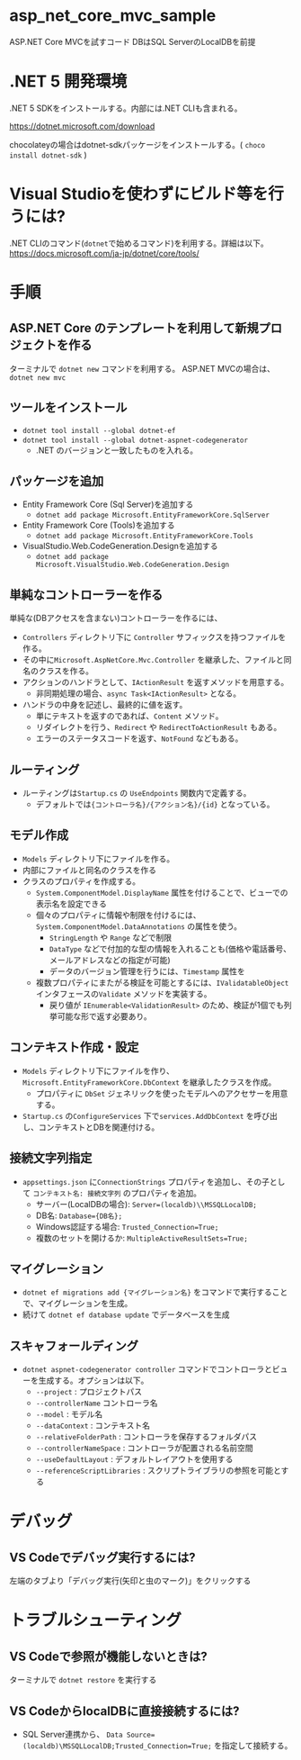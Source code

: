 # asp_net_core_mvc_sample
ASP.NET Core MVCを試すコード
DBはSQL ServerのLocalDBを前提

# .NET 5 開発環境

.NET 5 SDKをインストールする。内部には.NET CLIも含まれる。

https://dotnet.microsoft.com/download

chocolateyの場合はdotnet-sdkパッケージをインストールする。( `choco install dotnet-sdk` )

# Visual Studioを使わずにビルド等を行うには?

.NET CLIのコマンド(`dotnet`で始めるコマンド)を利用する。詳細は以下。
https://docs.microsoft.com/ja-jp/dotnet/core/tools/


# 手順

## ASP.NET Core のテンプレートを利用して新規プロジェクトを作る

ターミナルで `dotnet new` コマンドを利用する。
ASP.NET MVCの場合は、`dotnet new mvc` 

## ツールをインストール
- `dotnet tool install --global dotnet-ef`
- `dotnet tool install --global dotnet-aspnet-codegenerator`
  - .NET のバージョンと一致したものを入れる。

## パッケージを追加
- Entity Framework Core (Sql Server)を追加する
  - `dotnet add package Microsoft.EntityFrameworkCore.SqlServer`
- Entity Framework Core (Tools)を追加する
  - `dotnet add package Microsoft.EntityFrameworkCore.Tools`
- VisualStudio.Web.CodeGeneration.Designを追加する
  - `dotnet add package Microsoft.VisualStudio.Web.CodeGeneration.Design`

## 単純なコントローラーを作る

単純な(DBアクセスを含まない)コントローラーを作るには、

- `Controllers` ディレクトリ下に `Controller` サフィックスを持つファイルを作る。
- その中に`Microsoft.AspNetCore.Mvc.Controller` を継承した、ファイルと同名のクラスを作る。
- アクションのハンドラとして、`IActionResult` を返すメソッドを用意する。
  - 非同期処理の場合、`async Task<IActionResult>` となる。
- ハンドラの中身を記述し、最終的に値を返す。
  - 単にテキストを返すのであれば、`Content` メソッド。
  - リダイレクトを行う、`Redirect` や `RedirectToActionResult` もある。
  - エラーのステータスコードを返す、`NotFound` などもある。

## ルーティング

- ルーティングは`Startup.cs` の `UseEndpoints` 関数内で定義する。
  - デフォルトでは`{コントローラ名}/{アクション名}/{id}` となっている。

## モデル作成
- `Models` ディレクトリ下にファイルを作る。
- 内部にファイルと同名のクラスを作る
- クラスのプロパティを作成する。
  - `System.ComponentModel.DisplayName` 属性を付けることで、ビューでの表示名を設定できる
  - 個々のプロパティに情報や制限を付けるには、`System.ComponentModel.DataAnnotations` の属性を使う。
    - `StringLength` や `Range` などで制限
    - `DataType` などで付加的な型の情報を入れることも(価格や電話番号、メールアドレスなどの指定が可能)
    - データのバージョン管理を行うには、`Timestamp` 属性を
  - 複数プロパティにまたがる検証を可能とするには、`IValidatableObject` インタフェースの`Validate` メソッドを実装する。
    - 戻り値が `IEnumerable<ValidationResult>` のため、検証が1個でも列挙可能な形で返す必要あり。


## コンテキスト作成・設定
- `Models` ディレクトリ下にファイルを作り、 `Microsoft.EntityFrameworkCore.DbContext` を継承したクラスを作成。
  - プロパティに `DbSet` ジェネリックを使ったモデルへのアクセサーを用意する。
- `Startup.cs` の`ConfigureServices` 下で`services.AddDbContext` を呼び出し、コンテキストとDBを関連付ける。

## 接続文字列指定
- `appsettings.json` に`ConnectionStrings` プロパティを追加し、その子として `コンテキスト名: 接続文字列` のプロパティを追加。
  - サーバー(LocalDBの場合): `Server=(localdb)\\MSSQLLocalDB;`
  - DB名: `Database={DB名};`
  - Windows認証する場合: `Trusted_Connection=True;` 
  - 複数のセットを開けるか: `MultipleActiveResultSets=True;`

## マイグレーション
- `dotnet ef migrations add {マイグレーション名}` をコマンドで実行することで、マイグレーションを生成。
- 続けて `dotnet ef database update` でデータベースを生成

## スキャフォールディング
- `dotnet aspnet-codegenerator controller` コマンドでコントローラとビューを生成する。オプションは以下。
  - `--project` : プロジェクトパス
  - `--controllerName` コントローラ名
  - `--model` : モデル名
  - `--dataContext` : コンテキスト名
  - `--relativeFolderPath` : コントローラを保存するフォルダパス
  - `--controllerNameSpace` : コントローラが配置される名前空間
  - `--useDefaultLayout` : デフォルトレイアウトを使用する
  - `--referenceScriptLibraries` : スクリプトライブラリの参照を可能とする
# デバッグ
## VS Codeでデバッグ実行するには?

左端のタブより「デバッグ実行(矢印と虫のマーク)」をクリックする

# トラブルシューティング

## VS Codeで参照が機能しないときは?

ターミナルで `dotnet restore` を実行する

## VS CodeからlocalDBに直接接続するには?

- SQL Server連携から、 `Data Source=(localdb)\MSSQLLocalDB;Trusted_Connection=True;` を指定して接続する。

